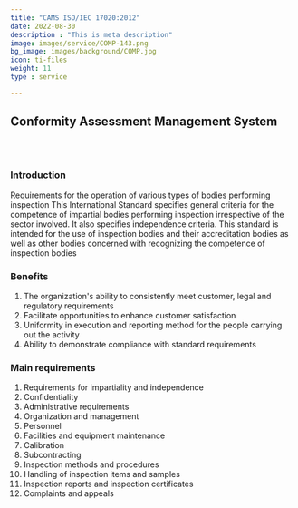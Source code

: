 ```yaml
---
title: "CAMS ISO/IEC 17020:2012"
date: 2022-08-30
description : "This is meta description"
image: images/service/COMP-143.png
bg_image: images/background/COMP.jpg
icon: ti-files
weight: 11
type : service

---
```


## Conformity Assessment Management System
<pre>


</pre>

### Introduction
Requirements for the operation of various types of bodies performing inspection
This International Standard specifies general criteria for the competence of impartial bodies performing inspection irrespective of the sector involved. It also specifies independence criteria. This standard is intended for the use of inspection bodies and their accreditation bodies as well as other bodies concerned with recognizing the competence of inspection bodies


### Benefits
1. The organization's ability to consistently meet customer, legal and regulatory requirements
2. Facilitate opportunities to enhance customer satisfaction
3. Uniformity in execution and reporting method for the people carrying out the activity
4. Ability to demonstrate compliance with standard requirements

### Main requirements 
1. Requirements for impartiality and independence
2. Confidentiality
3. Administrative requirements
4. Organization and management
5. Personnel
6. Facilities and equipment maintenance
7. Calibration
8. Subcontracting
9. Inspection methods and procedures
10. Handling of inspection items and samples
11. Inspection reports and inspection certificates
12. Complaints and appeals
